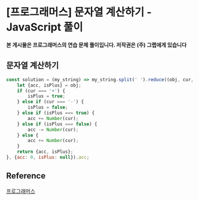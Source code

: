 # [프로그래머스]  문자열 계산하기 - JavaScript 풀이

**본 게시물은 프로그래머스의 연습 문제 풀이입니다. 저작권은 (주) 그랩에게 있습니다**

##  문자열 계산하기

```JavaScript
const solution = (my_string) => my_string.split(' ').reduce((obj, cur, index, origin) => {
    let {acc, isPlus} = obj;
    if (cur === '+') {
        isPlus = true;
    } else if (cur === '-') {
        isPlus = false;
    } else if (isPlus === true) {
        acc += Number(cur);
    } else if (isPlus === false) {
        acc -= Number(cur);
    } else {
        acc += Number(cur);
    }
    return {acc, isPlus};
}, {acc: 0, isPlus: null}).acc;
```



## Reference

[프로그래머스](https://programmers.co.kr)

